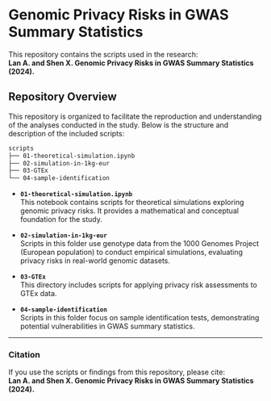# Genomic Privacy Risks in GWAS Summary Statistics  

This repository contains the scripts used in the research:  
**Lan A. and Shen X. Genomic Privacy Risks in GWAS Summary Statistics (2024).**  

## Repository Overview  

This repository is organized to facilitate the reproduction and understanding of the analyses conducted in the study. Below is the structure and description of the included scripts:  

```bash  
scripts  
├── 01-theoretical-simulation.ipynb
├── 02-simulation-in-1kg-eur
├── 03-GTEx
└── 04-sample-identification
```

- **`01-theoretical-simulation.ipynb`**  
  This notebook contains scripts for theoretical simulations exploring genomic privacy risks. It provides a mathematical and conceptual foundation for the study.  

- **`02-simulation-in-1kg-eur`**  
  Scripts in this folder use genotype data from the 1000 Genomes Project (European population) to conduct empirical simulations, evaluating privacy risks in real-world genomic datasets.  

- **`03-GTEx`**  
  This directory includes scripts for applying privacy risk assessments to GTEx data.  

- **`04-sample-identification`**  
  Scripts in this folder focus on sample identification tests, demonstrating potential vulnerabilities in GWAS summary statistics.

---

### Citation

If you use the scripts or findings from this repository, please cite:  
**Lan A. and Shen X. Genomic Privacy Risks in GWAS Summary Statistics (2024).**
